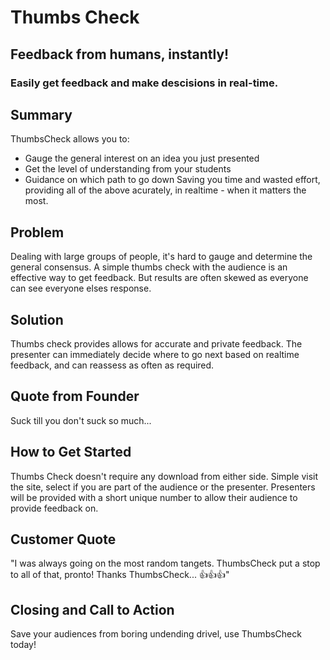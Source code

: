 # Thumbs Check #

<!-- 
> This material was originally posted [here](http://www.quora.com/What-is-Amazons-approach-to-product-development-and-product-management). It is reproduced here for posterities sake.

There is an approach called "working backwards" that is widely used at Amazon. They work backwards from the customer, rather than starting with an idea for a product and trying to bolt customers onto it. While working backwards can be applied to any specific product decision, using this approach is especially important when developing new products or features.

For new initiatives a product manager typically starts by writing an internal press release announcing the finished product. The target audience for the press release is the new/updated product's customers, which can be retail customers or internal users of a tool or technology. Internal press releases are centered around the customer problem, how current solutions (internal or external) fail, and how the new product will blow away existing solutions.

If the benefits listed don't sound very interesting or exciting to customers, then perhaps they're not (and shouldn't be built). Instead, the product manager should keep iterating on the press release until they've come up with benefits that actually sound like benefits. Iterating on a press release is a lot less expensive than iterating on the product itself (and quicker!).

If the press release is more than a page and a half, it is probably too long. Keep it simple. 3-4 sentences for most paragraphs. Cut out the fat. Don't make it into a spec. You can accompany the press release with a FAQ that answers all of the other business or execution questions so the press release can stay focused on what the customer gets. My rule of thumb is that if the press release is hard to write, then the product is probably going to suck. Keep working at it until the outline for each paragraph flows. 

Oh, and I also like to write press-releases in what I call "Oprah-speak" for mainstream consumer products. Imagine you're sitting on Oprah's couch and have just explained the product to her, and then you listen as she explains it to her audience. That's "Oprah-speak", not "Geek-speak".

Once the project moves into development, the press release can be used as a touchstone; a guiding light. The product team can ask themselves, "Are we building what is in the press release?" If they find they're spending time building things that aren't in the press release (overbuilding), they need to ask themselves why. This keeps product development focused on achieving the customer benefits and not building extraneous stuff that takes longer to build, takes resources to maintain, and doesn't provide real customer benefit (at least not enough to warrant inclusion in the press release).
 -->
 
## Feedback from humans, instantly! ##

### Easily get feedback and make descisions in real-time. ###

## Summary ##
ThumbsCheck allows you to:
- Gauge the general interest on an idea you just presented
- Get the level of understanding from your students
- Guidance on which path to go down
Saving you time and wasted effort, providing all of the above acurately, in realtime - when it matters the most.


## Problem ##
Dealing with large groups of people, it's hard to gauge and determine the general consensus. A simple thumbs check with the audience is an effective way to get feedback. But results are often skewed as everyone can see everyone elses response.

## Solution ##
Thumbs check provides allows for accurate and private feedback. The presenter can immediately decide where to go next based on realtime feedback, and can reassess as often as required. 

## Quote from Founder ##
Suck till you don't suck so much...

## How to Get Started ##
Thumbs Check doesn't require any download from either side. Simple visit the site, select if you are part of the audience or the presenter. Presenters will be provided with a short unique number to allow their audience to provide feedback on.

## Customer Quote ##
"I was always going on the most random tangets. ThumbsCheck put a stop to all of that, pronto! Thanks ThumbsCheck... 👍👍👍"

## Closing and Call to Action ##
Save your audiences from boring undending drivel, use ThumbsCheck today!
